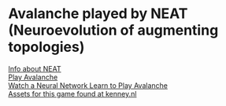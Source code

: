 # Avalanche played by NEAT (Neuroevolution of augmenting topologies)
<a href="https://en.wikipedia.org/wiki/Neuroevolution_of_augmenting_topologies">
  Info about NEAT<br>
</a>

<a href="http://shoecar.github.io/avalanche">
  Play Avalanche<br>
</a>

<a href="http://shoecar.github.io/avalanche-neat">
  Watch a Neural Network Learn to Play Avalanche<br>
</a>

<a href="http://kenney.nl/assets">
  Assets for this game found at kenney.nl
<a>
